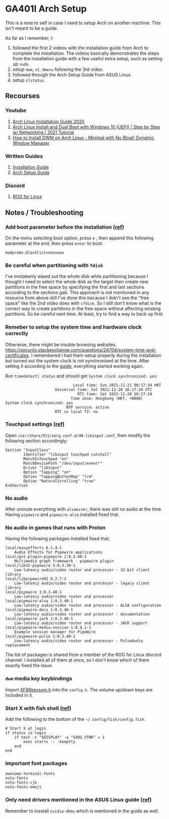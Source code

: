 # GA401I Arch Setup

This is a note to self in case I need to setup Arch on another machine. This isn't meant to be a guide.

As far as I remember,  I:
1. followed the first 2 videos with the installation guide from Arch to complete the installation. The videos basically demonstrates the steps from the installation guide with a few useful extra setup, such as setting up `sudo`.
2. setup `dwm`, `st`, `dmenu` following the 3rd video. 
3. followed through the Arch Setup Guide from ASUS Linux. 
4. setup `slstatus`.

## Recourses

### Youtube

1. [Arch Linux Installation Guide 2020](https://www.youtube.com/watch?v=PQgyW10xD8s)
2. [Arch Linux Install and Dual Boot with Windows 10 (UEFI) | Step by Step w/ Networking | 2021 Tutorial](https://www.youtube.com/watch?v=LGhifbn6088)
3. [How to Install DWM on Arch Linux - Minimal with No Bloat! Dynamic Window Manager](https://youtu.be/jD8BtmMK0do)

### Written Guides

1. [Installation Guide](https://wiki.archlinux.org/title/installation_guide)
2. [Arch Setup Guide](https://asus-linux.org/wiki/arch-guide/)

### Discord

1. [ROG for Linux](https://discord.com/invite/4ZKGd7Un5t)

## Notes / Troubleshooting

### Add boot parameter before the installation ([ref](https://asus-linux.org/wiki/arch-guide/#installing))

On the menu selecting boot option, press `e` , then append this following parameter at the end, then press `enter` to boot.

```
modprobe.blacklist=nouveau
```

### Be careful when partitioning with `fdisk`

I've mistakenly wiped out the whole disk while partitioning because I thought I need to select the whole disk as the target then create new partitions in the free space by specifying the first and last sections according to the sections gab. This approach is not mentioned in any resource from above still I've done this because I didn't see the "free space" like the 2nd video does with `cfdisk`. So I still don't know what is the correct way to create partitions in the free space without affecting existing partitions. So be careful next time. At least, try to find a way to back up first.

### Remeber to setup the system time and hardware clock correctly

Otherwise, there might be trouble browsing websites. https://security.stackexchange.com/questions/24704/system-time-and-certificates. I remembered I had them setup properly during the installation but turned out the system clock is not synchronised at the time. After setting it according to the [guide](https://wiki.archlinux.org/title/installation_guide), everything started working again.

Run `timedatectl status` and should get `System clock synchronized: yes`:

```
                              Local time: Sun 2021-11-21 00:17:34 HKT
                      Universal time: Sat 2021-11-20 16:17:34 UTC
                                RTC time: Sat 2021-11-20 16:17:34
                             Time zone: Hongkong (HKT, +0800)
System clock synchronized: yes
                           NTP service: active
                      RTC in local TZ: no
```

### Touchpad settings ([ref](https://wiki.archlinux.org/title/libinput))

Open `/usr/share/X11/xorg.conf.d/40-libinput.conf`, then modify the following section accordingly:

```
Section "InputClass"
        Identifier "libinput touchpad catchall"
        MatchIsTouchpad "on"
        MatchDevicePath "/dev/input/event*"
        Driver "libinput"
        Option "Tapping" "on"
        Option "TappingButtonMap" "lrm"
        Option "NaturalScrolling" "true"
EndSection
```

### No audio

After unmute everything with `alsamixer`, there was still no audio at the time. Having `pipewire` and `pipewire-alsa` installed fixed that.

### No audio in games that runs with Proton

Having the following packages installed fixed that:

```
local/easyeffects 6.1.4-1
    Audio Effects for Pipewire applications
local/gst-plugin-pipewire 1:0.3.40-1
    Multimedia graph framework - pipewire plugin
local/lib32-pipewire 1:0.3.39-1
    Low-latency audio/video router and processor - 32-bit client library
local/libpipewire02 0.2.7-2
    Low-latency audio/video router and processor - legacy client library
local/pipewire 1:0.3.40-1
    Low-latency audio/video router and processor
local/pipewire-alsa 1:0.3.40-1
    Low-latency audio/video router and processor - ALSA configuration
local/pipewire-docs 1:0.3.40-1
    Low-latency audio/video router and processor - documentation
local/pipewire-jack 1:0.3.40-1
    Low-latency audio/video router and processor - JACK support
local/pipewire-media-session 1:0.4.1-1
    Example session manager for PipeWire
local/pipewire-pulse 1:0.3.40-1
    Low-latency audio/video router and processor - PulseAudio replacement
```

The list of packages is shared from a member of the ROG for Linux discord channel. I installed all of them at once, so I don't know which of them exactly fixed the issue.

### `dwm` media key keybindings

Import [XF86keysym.h](https://cgit.freedesktop.org/xorg/proto/x11proto/tree/XF86keysym.h) into the `config.h`. The volume up/down keys are included in it.

### Start X with fish shell ([ref](https://wiki.archlinux.org/title/Fish#Start_X_at_login))

Add the following to the bottom of the `~/.config/fish/config.fish`.

```
# Start X at login
if status is-login
    if test -z "$DISPLAY" -a "$XDG_VTNR" = 1
        exec startx -- -keeptty
    end
end
```

### Important font packages

```
awesome-terminal-fonts
noto-fonts
noto-fonts-cjk
noto-fonts-emoji
```

### Only need drivers mentioned in the ASUS Linux guide ([ref](https://asus-linux.org/wiki/arch-guide/#custom-kernel-drivers-fixes-hardware-support))

Remember to insstall `nvidia-dkms` which is mentioned in the guide as well.
